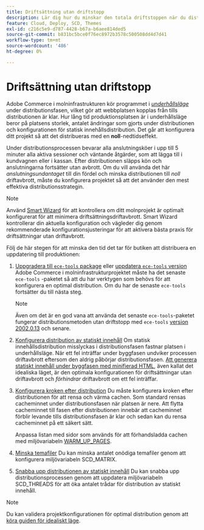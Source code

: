 ```yaml
---
title: Driftsättning utan driftstopp
description: Lär dig hur du minskar den totala driftstoppen när du distribuerar Adobe Commerce i molninfrastrukturprojekt.
feature: Cloud, Deploy, SCD, Themes
exl-id: c216c5e9-d787-4428-b67a-b6aee814ded5
source-git-commit: b831bc5bce0f76ec8972b3578c500508dd4d7d41
workflow-type: tm+mt
source-wordcount: '486'
ht-degree: 0%

---
```


# Driftsättning utan driftstopp

Adobe Commerce i molninfrastrukturen kör programmet i [_underhållsläge_](https://experienceleague.adobe.com/docs/commerce-operations/configuration-guide/setup/application-modes.html#production-mode) under distributionsfasen, vilket gör att webbplatsen kopplas från tills distributionen är klar. Hur lång tid produktionsplatsen är i underhållsläge beror på platsens storlek, antalet ändringar som gjorts under distributionen och konfigurationen för statisk innehållsdistribution. Det går att konfigurera ditt projekt så att det distribueras med en **noll**-nedtidseffekt.

Under distributionsprocessen bevarar alla anslutningsköer i upp till 5 minuter alla aktiva sessioner och väntande åtgärder, som att lägga till i kundvagnen eller i kassan. Efter distributionen släpps kön och anslutningarna fortsätter utan avbrott. Om du vill använda det här _anslutningsundantaget_ till din fördel och minska distributionen till _noll_ driftavbrott, måste du konfigurera projektet så att det använder den mest effektiva distributionsstrategin.

>[!NOTE]
>
>Använd [Smart Wizard](smart-wizards.md) för att kontrollera om ditt molnprojekt är optimalt konfigurerat för att minimera driftsättningsdriftavbrott. Smart Wizard kontrollerar din aktuella konfiguration och vägleder dig genom rekommenderade konfigurationsjusteringar för att aktivera bästa praxis för driftsättningar utan driftavbrott.

Följ de här stegen för att minska den tid det tar för butiken att distribuera en uppdatering till produktionen:

1. [Uppgradera till `ece-tools` package](../dev-tools/install-package.md) eller [uppdatera `ece-tools` version](../dev-tools/update-package.md)
Adobe Commerce i molninfrastrukturprojektet måste ha det senaste `ece-tools` -paketet så att du har verktygen som behövs för att konfigurera en optimal distribution. Om du har de senaste `ece-tools` fortsätter du till nästa steg.

   >[!NOTE]
   >
   >Även om det är en god vana att använda det senaste `ece-tools`-paketet fungerar distributionsmetoden utan driftstopp med `ece-tools` [ version 2002.0.13](../release-notes/cloud-release-archive.md#v2002013) och senare.

1. [Konfigurera distribution av statiskt innehåll](static-content.md)
Om statisk innehållsdistribution misslyckas i distributionsfasen fastnar platsen i underhållsläge. När ett fel inträffar under byggfasen undviker processen driftavbrott eftersom den aldrig påbörjar distributionsfasen. [Att generera statiskt innehåll under byggfasen med minifierad HTML](static-content.md#setting-the-scd-on-build), även kallat det idealiska läget, är den optimala konfigurationen för driftsättningar utan driftavbrott och _förhindrar_ driftavbrott om ett fel inträffar.

1. [Konfigurera kroken efter distribution](../application/hooks-property.md)
Du måste konfigurera kroken efter distributionen för att rensa och värma cachen. Som standard rensas cacheminnet under distributionsfasen när platsen är nere. Att flytta cacheminnet till fasen efter distributionen innebär att cacheminnet förblir levande tills distributionsfasen är klar och sedan kan du rensa cacheminnet på ett säkert sätt.

   Anpassa listan med sidor som används för att förhandsladda cachen med miljövariabeln [WARM_UP_PAGES](../environment/variables-post-deploy.md#warmuppages).

1. [Minska temafiler](../environment/variables-deploy.md#scdmatrix)
Du kan minska antalet onödiga temafiler genom att konfigurera miljövariabeln SCD\_MATRIX.

1. [Snabba upp distributionen av statiskt innehåll](../environment/variables-deploy.md#scdthreads)
Du kan snabba upp distributionsprocessen genom att uppdatera miljövariabeln SCD\_THREADS för att öka antalet trådar för distribution av statiskt innehåll.

>[!NOTE]
>
>Du kan validera projektkonfigurationen för optimal distribution genom att [köra guiden för idealiskt läge](smart-wizards.md#verifying-an-ideal-configuration).
